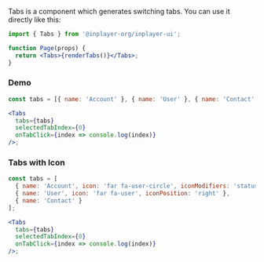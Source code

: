 Tabs is a component which generates switching tabs. You can use it directly like this:

```jsx static
import { Tabs } from '@inplayer-org/inplayer-ui';

function Page(props) {
  return <Tabs>{renderTabs()}</Tabs>;
}
```

### Demo

```jsx
const tabs = [{ name: 'Account' }, { name: 'User' }, { name: 'Contact' }];

<Tabs
  tabs={tabs}
  selectedTabIndex={0}
  onTabClick={index => console.log(index)}
/>;
```

### Tabs with Icon

```jsx
const tabs = [
  { name: 'Account', icon: 'far fa-user-circle', iconModifiers: 'statusColorWarning' },
  { name: 'User', icon: 'far fa-user', iconPosition: 'right' },
  { name: 'Contact' }
];

<Tabs
  tabs={tabs}
  selectedTabIndex={0}
  onTabClick={index => console.log(index)}
/>;
```
